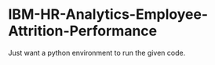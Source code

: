 # IBM-HR-Analytics-Employee-Attrition-Performance

Just want a python environment to run the given code.
